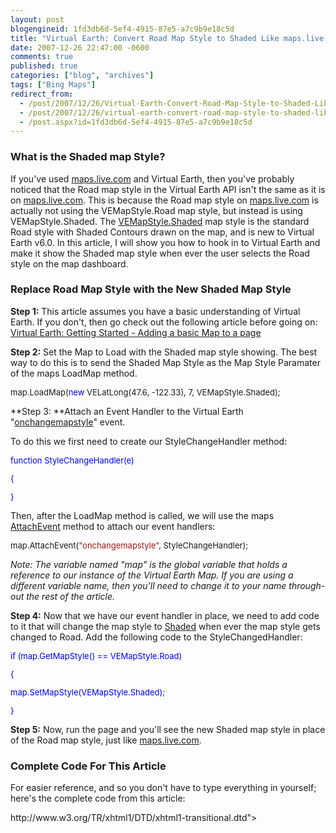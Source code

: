 ```yaml
---
layout: post
blogengineid: 1fd3db6d-5ef4-4915-87e5-a7c9b9e18c5d
title: "Virtual Earth: Convert Road Map Style to Shaded Like maps.live.com does"
date: 2007-12-26 22:47:00 -0600
comments: true
published: true
categories: ["blog", "archives"]
tags: ["Bing Maps"]
redirect_from: 
  - /post/2007/12/26/Virtual-Earth-Convert-Road-Map-Style-to-Shaded-Like-mapslivecom-does
  - /post/2007/12/26/virtual-earth-convert-road-map-style-to-shaded-like-mapslivecom-does
  - /post.aspx?id=1fd3db6d-5ef4-4915-87e5-a7c9b9e18c5d
---
```

<!-- more -->
<h3>What is the Shaded map Style?</h3>


If you&#39;ve used <a href="http://maps.live.com/">maps.live.com</a> and Virtual Earth, then you&#39;ve probably noticed that the Road map style in the Virtual Earth API isn&#39;t the same as it is on <a href="http://maps.live.com/">maps.live.com</a>. This is because the Road map style on <a href="http://maps.live.com/">maps.live.com</a> is actually not using the VEMapStyle.Road map style, but instead is using VEMapStyle.Shaded. The <a href="http://msdn2.microsoft.com/en-us/library/bb412515.aspx">VEMapStyle.Shaded</a> map style is the standard Road style with Shaded Contours drawn on the map, and is new to Virtual Earth v6.0. In this article, I will show you how to hook in to Virtual Earth and make it show the Shaded map style when ever the user selects the Road style on the map dashboard.

<h3>Replace Road Map Style with the New Shaded Map Style</h3>


**Step 1:** This article assumes you have a basic understanding of Virtual Earth. If you don&#39;t, then go check out the following article before going on: <a href="/Blog/Post.aspx?PostID=1435">Virtual Earth: Getting Started - Adding a basic Map to a page</a>



**Step 2:** Set the Map to Load with the Shaded map style showing. The best way to do this is to send the Shaded Map Style as the Map Style Paramater of the maps LoadMap method.

<font size="2">


map.LoadMap(<font size="2" color="#0000ff">new</font><font size="2"> VELatLong(47.6, -122.33), 7, VEMapStyle.Shaded);</font>

</font>


**Step 3: **Attach an Event Handler to the Virtual Earth &quot;<a href="http://msdn2.microsoft.com/en-us/library/bb429617.aspx">onchangemapstyle</a>&quot; event.



To do this we first need to create our StyleChangeHandler method:

<font size="2" color="#0000ff">


function<font size="2"> StyleChangeHandler(e)

{

}</font>

</font>


Then, after the LoadMap method is called, we will use the maps <a href="http://msdn2.microsoft.com/en-us/library/bb412496.aspx">AttachEvent</a> method to attach our event handlers:

<font size="2">


map.AttachEvent(<font size="2" color="#a31515">&quot;onchangemapstyle&quot;</font><font size="2">, StyleChangeHandler);</font>

</font>


*Note: The variable named &quot;map&quot; is the global variable that holds a reference to our instance of the Virtual Earth Map. If you are using a different variable name, then you&#39;ll need to change it to your name through-out the rest of the article.*



**Step 4:** Now that we have our event handler in place, we need to add code to it that will change the map style to <a href="http://msdn2.microsoft.com/en-us/library/bb412515.aspx">Shaded</a> when ever the map style gets changed to Road. Add the following code to the StyleChangedHandler:

<font size="2" color="#0000ff">


if<font size="2"> (map.GetMapStyle() == VEMapStyle.Road)

{

map.SetMapStyle(VEMapStyle.Shaded);

}</font>

</font>


**Step 5:** Now, run the page and you&#39;ll see the new Shaded map style in place of the Road map style, just like <a href="http://maps.live.com/">maps.live.com</a>.

<h3>Complete Code For This Article</h3>


For easier reference, and so you don&#39;t have to type everything in yourself; here&#39;s the complete code from this article:



<!DOCTYPE html PUBLIC &quot;-//W3C//DTD XHTML 1.0 Transitional//EN&quot; &quot;<a href="http://www.w3.org/TR/xhtml1/DTD/xhtml1-transitional.dtd">http://www.w3.org/TR/xhtml1/DTD/xhtml1-transitional.dtd</a>&quot;>

<html>

<head>

<meta http-equiv=&quot;Content-Type&quot; content=&quot;text/html; charset=utf-8&quot;>

<script type=&quot;text/javascript&quot; src=&quot;<a href="http://dev.virtualearth.net/mapcontrol/mapcontrol.ashx?v=6">http://dev.virtualearth.net/mapcontrol/mapcontrol.ashx?v=6</a>&quot; mce_src=&quot;<a href="http://dev.virtualearth.net/mapcontrol/mapcontrol.ashx?v=6&quot;></script">http://dev.virtualearth.net/mapcontrol/mapcontrol.ashx?v=6&quot;></script</a>>

</head>



<body onload=&quot;PageLoad()&quot;>

<script type=&quot;text/javascript&quot;>

var map = null; /// This is a global reference to the VEMap object



function PageLoad()

{

    map = new VEMap(&#39;myMap&#39;);

    /// Load the map with the Shaded Map Style

    map.LoadMap(new VELatLong(47.6, -122.33), 7, VEMapStyle.Shaded);

    /// Attach our event handler

    map.AttachEvent(&quot;onchangemapstyle&quot;, StyleChangeHandler);

}



function StyleChangeHandler(e)

{

    /// Change the map style to Shaded if it&#39;s set to Road

    if (map.GetMapStyle() == VEMapStyle.Road)

    {

        map.SetMapStyle(VEMapStyle.Shaded);

    }

}

</script>



<div id=&quot;myMap&quot; style=&quot;position:relative; width:400px; height:400px;&quot;></div>



</body>

</html>

